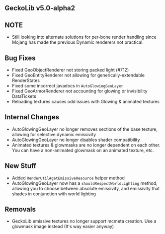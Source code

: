 ## GeckoLib v5.0-alpha2

## NOTE
* Still looking into alternate solutions for per-bone render handling since Mojang has made the previous Dynamic renderers not practical.

## Bug Fixes
* Fixed GeoObjectRenderer not storing packed light (#712)
* Fixed GeoEntityRenderer not allowing for generically-extendable RenderStates
* Fixed some incorrect javadocs in `AutoGlowingGeoLayer`
* Fixed GeoArmorRenderer not accounting for glowing or invisibility DataTickets
* Reloading textures causes odd issues with Glowing & animated textures

## Internal Changes
* AutoGlowingGeoLayer no longer removes sections of the base texture, allowing for selective dynamic emissivity
* AutoGlowingGeoLayer no longer disables shader compatibility
* Animated textures & glowmasks are no longer dependent on each other. You can have a non-animated glowmask on an animated texture, etc.

## New Stuff
* Added `RenderUtil#getEmissiveResource` helper method
* AutoGlowingGeoLayer now has a `shouldRespectWorldLighting` method, allowing you to choose between absolute emissivity, and emissivity that shades in conjunction with world lighting

## Removals
* GeckoLib emissive textures no longer support mcmeta creation. Use a glowmask image instead (It's way easier anyway)